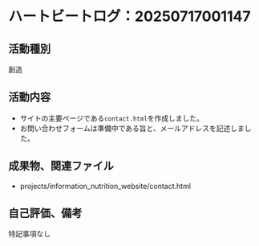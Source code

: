 # ハートビートログ：20250717001147

## 活動種別
創造

## 活動内容
- サイトの主要ページである`contact.html`を作成しました。
- お問い合わせフォームは準備中である旨と、メールアドレスを記述しました。

## 成果物、関連ファイル
- projects/information_nutrition_website/contact.html

## 自己評価、備考
特記事項なし
